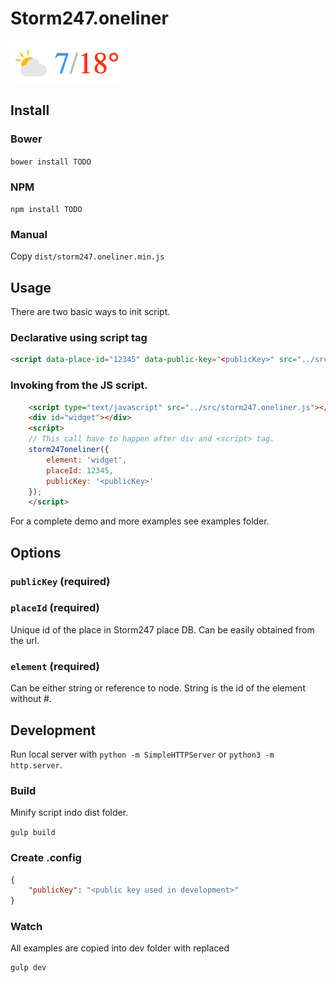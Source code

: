 # Storm247.oneliner

![Screenshot of oneliner](images/screenshot.png)

## Install

### Bower
```bower install TODO```

### NPM
```npm install TODO```

### Manual

Copy `dist/storm247.oneliner.min.js`

## Usage

There are two basic ways to init script. 

### Declarative using script tag
```html
<script data-place-id="12345" data-public-key="<publicKey>" src="../src/storm247.oneliner.js" async type="text/javascript"></script>
```

### Invoking from the JS script.
```html
	<script type="text/javascript" src="../src/storm247.oneliner.js"></script>
	<div id="widget"></div>
	<script>
	// This call have to happen after div and <script> tag.
	storm247oneliner({
		element: 'widget',
		placeId: 12345,
		publicKey: '<publicKey>'
	});
	</script>
```
For a complete demo and more examples see examples folder.

## Options

### `publicKey` (required)

### `placeId` (required)
Unique id of the place in Storm247 place DB. Can be easily obtained from the url.

### `element` (required)
Can be either string or reference to node. String is the id of the element without #.

## Development

Run local server with `python -m SimpleHTTPServer` or `python3 -m http.server`. 

### Build 

Minify script indo dist folder.

```gulp build```

### Create .config

```json
{
	"publicKey": "<public key used in development>"
}
```

### Watch

All examples are copied into dev folder with replaced <publicKey>

```
gulp dev
```